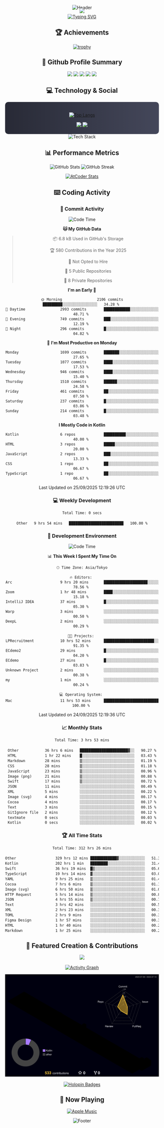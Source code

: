 <div align="center">
  
![Header](https://capsule-render.vercel.app/api?type=waving&color=gradient&customColorList=12&height=300&section=header&text=Welcome%20to%20Batapii's%20Universe&fontSize=50&animation=fadeIn&fontAlignY=40&desc=Android%20Developer%20|%20Kotlin%20LOVE%20)

<div style="margin-top: -20px;">
  <img src="https://readme-typing-svg.herokuapp.com/?lines=Crafting+Android+Experiences;Building+Tomorrow's+Apps+Today;Always+Learning,+Always+Growing&font=Fira%20Code&center=true&width=440&height=45&color=f75c7e&vCenter=true&size=22&pause=1000">
</div>

<a href="https://git.io/typing-svg">
  <img src="https://readme-typing-svg.demolab.com?font=Fira+Code&weight=600&size=28&duration=4000&pause=1000&center=true&vCenter=true&width=800&lines=Hey+there!+I'm+Batapii+%F0%9F%91%8B;Android+Developer+from+Japan+%F0%9F%87%AF%F0%9F%87%B5" alt="Typing SVG" />
</a>

## 🏆 Achievements

[![trophy](https://github-profile-trophy.vercel.app/?username=batapii&theme=onestar&no-frame=true&no-bg=true&column=8&rank=SECRET,SSS,SS,S,AAA,AA,A,B,C,?&margin-w=10&margin-h=10)](https://github.com/ryo-ma/github-profile-trophy)

## 🎯 Github Profile Summary

<div align="center">
  <img src="http://github-profile-summary-cards.vercel.app/api/cards/profile-details?username=batapii&theme=radical" />
  <img src="http://github-profile-summary-cards.vercel.app/api/cards/repos-per-language?username=batapii&theme=radical" />
  <img src="http://github-profile-summary-cards.vercel.app/api/cards/most-commit-language?username=batapii&theme=radical" />
  <img src="http://github-profile-summary-cards.vercel.app/api/cards/stats?username=batapii&theme=radical" />
  <img src="http://github-profile-summary-cards.vercel.app/api/cards/productive-time?username=batapii&theme=radical" />
</div>

## 💻 Technology & Social

<div align="center" style="background: linear-gradient(to right, #282A36, #44475A); padding: 20px; border-radius: 10px;">

[![Top Langs](https://github-readme-stats.vercel.app/api/top-langs/?username=batapii
)](https://github.com/anuraghazra/github-readme-stats)

<div style="margin-top: 15px">
<a href="https://github.com/batapii"><img src="https://img.shields.io/github/followers/batapii?style=for-the-badge&logo=github&label=Follow&color=ff6e96&labelColor=282A36"/></a>
<a href="https://twitter.com/batapii3939"><img src="https://img.shields.io/twitter/follow/batapii?style=for-the-badge&logo=twitter&color=1DA1F2&labelColor=282A36&label= Twitter"/></a>
</div>

</div>

<div align="center">
<img src="https://github-readme-tech-stack.vercel.app/api/cards?title=Tech+Stack&align=center&titleAlign=center&fontSize=20&lineHeight=10&lineCount=4&theme=github_dark&width=800&bg=%230D1117&badge=%23161B22&border=%2321262D&titleColor=%2358A6FF&line1=kotlin%2Ckotlin%2C0095D5%3Bandroid%2Candroid%2C00ff00%3Bjetpackcompose%2Cjetpack%2C4285F4%3B&line2=swift%2Cswift%2CFA7343%3Bfirebase%2Cfirebase%2CFFCA28%3Bgithub%2Cgithub%2C181717%3B&line3=typescript%2Ctypescript%2C3178C6%3Bgraphql%2Cgraphql%2CE10098%3Bsupabase%2Csupabase%2C3FCF8E%3B&line4=gradle%2Cgradle%2C02303A%3Bgitkraken%2Cgitkraken%2C179287%3Bpostman%2Cpostman%2CFF6C37%3B" alt="Tech Stack" />
</div>



## 📊 Performance Metrics

<div align="center">

![GitHub Stats](https://github-readme-stats.vercel.app/api?username=batapii&show_icons=true&theme=radical&hide_border=true&bg_color=0D1117)
![GitHub Streak](https://github-readme-streak-stats.herokuapp.com/?user=batapii&theme=radical&hide_border=true&background=0D1117)

[![AtCoder Stats](https://atcoder-readme-stats.vercel.app/stats/batapii3939?theme=dark&show_history=5&width=495)](https://github.com/iwbc-mzk/atcoder-readme-stats)

</div>

## ⌨️ Coding Activity

### 🌟 Commit Activity
<!--START_SECTION:commit-stats-->
![Code Time](http://img.shields.io/badge/Code%20Time-645%20hrs%2059%20mins-blue)

**🐱 My GitHub Data** 

> 📦 6.8 kB Used in GitHub's Storage 
 > 
> 🏆 580 Contributions in the Year 2025
 > 
> 🚫 Not Opted to Hire
 > 
> 📜 5 Public Repositories 
 > 
> 🔑 8 Private Repositories 
 > 
**I'm an Early 🐤** 

```text
🌞 Morning                2106 commits        █████████░░░░░░░░░░░░░░░░   34.28 % 
🌆 Daytime                2993 commits        ████████████░░░░░░░░░░░░░   48.71 % 
🌃 Evening                749 commits         ███░░░░░░░░░░░░░░░░░░░░░░   12.19 % 
🌙 Night                  296 commits         █░░░░░░░░░░░░░░░░░░░░░░░░   04.82 % 
```
📅 **I'm Most Productive on Monday** 

```text
Monday                   1699 commits        ███████░░░░░░░░░░░░░░░░░░   27.65 % 
Tuesday                  1077 commits        ████░░░░░░░░░░░░░░░░░░░░░   17.53 % 
Wednesday                946 commits         ████░░░░░░░░░░░░░░░░░░░░░   15.40 % 
Thursday                 1510 commits        ██████░░░░░░░░░░░░░░░░░░░   24.58 % 
Friday                   461 commits         ██░░░░░░░░░░░░░░░░░░░░░░░   07.50 % 
Saturday                 237 commits         █░░░░░░░░░░░░░░░░░░░░░░░░   03.86 % 
Sunday                   214 commits         █░░░░░░░░░░░░░░░░░░░░░░░░   03.48 % 
```


**I Mostly Code in Kotlin** 

```text
Kotlin                   6 repos             ██████████░░░░░░░░░░░░░░░   40.00 % 
HTML                     3 repos             █████░░░░░░░░░░░░░░░░░░░░   20.00 % 
JavaScript               2 repos             ███░░░░░░░░░░░░░░░░░░░░░░   13.33 % 
CSS                      1 repo              ██░░░░░░░░░░░░░░░░░░░░░░░   06.67 % 
TypeScript               1 repo              ██░░░░░░░░░░░░░░░░░░░░░░░   06.67 % 
```




 Last Updated on 25/09/2025 12:19:26 UTC
<!--END_SECTION:commit-stats-->

### 💻 Weekly Development
<!--START_SECTION:wakatime-->

```txt
Total Time: 0 secs

Other   9 hrs 54 mins   █████████████████████████   100.00 %
```

<!--END_SECTION:wakatime-->

### 🔨 Development Environment
<!--START_SECTION:dev-stats-->
![Code Time](http://img.shields.io/badge/Code%20Time-641%20hrs%2057%20mins-blue)

📊 **This Week I Spent My Time On** 

```text
🕑︎ Time Zone: Asia/Tokyo

🔥 Editors: 
Arc                      9 hrs 20 mins       ████████████████████░░░░░   78.56 % 
Zoom                     1 hr 48 mins        ████░░░░░░░░░░░░░░░░░░░░░   15.18 % 
IntelliJ IDEA            37 mins             █░░░░░░░░░░░░░░░░░░░░░░░░   05.30 % 
Warp                     3 mins              ░░░░░░░░░░░░░░░░░░░░░░░░░   00.50 % 
DeepL                    2 mins              ░░░░░░░░░░░░░░░░░░░░░░░░░   00.29 % 

🐱‍💻 Projects: 
LPRecruitment            10 hrs 52 mins      ███████████████████████░░   91.35 % 
ECdemo2                  29 mins             █░░░░░░░░░░░░░░░░░░░░░░░░   04.20 % 
ECdemo                   27 mins             █░░░░░░░░░░░░░░░░░░░░░░░░   03.83 % 
Unknown Project          2 mins              ░░░░░░░░░░░░░░░░░░░░░░░░░   00.38 % 
my                       1 min               ░░░░░░░░░░░░░░░░░░░░░░░░░   00.24 % 

💻 Operating System: 
Mac                      11 hrs 53 mins      █████████████████████████   100.00 % 
```


 Last Updated on 24/09/2025 12:19:36 UTC
<!--END_SECTION:dev-stats-->

### 📈 Monthly Stats
<!--START_SECTION:wakamonth-->

```txt
Total Time: 3 hrs 53 mins

Other            36 hrs 6 mins   ██████████████████████▓░░   90.27 %
HTML             1 hr 22 mins    █░░░░░░░░░░░░░░░░░░░░░░░░   03.43 %
Markdown         28 mins         ▒░░░░░░░░░░░░░░░░░░░░░░░░   01.19 %
CSS              28 mins         ▒░░░░░░░░░░░░░░░░░░░░░░░░   01.18 %
JavaScript       23 mins         ▒░░░░░░░░░░░░░░░░░░░░░░░░   00.96 %
Image (png)      21 mins         ▒░░░░░░░░░░░░░░░░░░░░░░░░   00.88 %
Swift            17 mins         ▒░░░░░░░░░░░░░░░░░░░░░░░░   00.72 %
JSON             11 mins         ░░░░░░░░░░░░░░░░░░░░░░░░░   00.49 %
XML              5 mins          ░░░░░░░░░░░░░░░░░░░░░░░░░   00.22 %
Image (svg)      4 mins          ░░░░░░░░░░░░░░░░░░░░░░░░░   00.17 %
Cocoa            4 mins          ░░░░░░░░░░░░░░░░░░░░░░░░░   00.17 %
Text             3 mins          ░░░░░░░░░░░░░░░░░░░░░░░░░   00.15 %
GitIgnore file   2 mins          ░░░░░░░░░░░░░░░░░░░░░░░░░   00.12 %
textmate         0 secs          ░░░░░░░░░░░░░░░░░░░░░░░░░   00.03 %
Kotlin           0 secs          ░░░░░░░░░░░░░░░░░░░░░░░░░   00.02 %
```

<!--END_SECTION:wakamonth-->

### 🏆 All Time Stats
<!--START_SECTION:wakaalltime-->

```txt
Total Time: 312 hrs 26 mins

Other                  329 hrs 12 mins ████████████▓░░░░░░░░░░░░   51.31 %
Kotlin                 202 hrs 1 min   ████████░░░░░░░░░░░░░░░░░   31.49 %
Swift                  36 hrs 19 mins  █▒░░░░░░░░░░░░░░░░░░░░░░░   05.66 %
TypeScript             19 hrs 14 mins  ▓░░░░░░░░░░░░░░░░░░░░░░░░   03.00 %
YAML                   9 hrs 25 mins   ▒░░░░░░░░░░░░░░░░░░░░░░░░   01.47 %
Cocoa                  7 hrs 6 mins    ▒░░░░░░░░░░░░░░░░░░░░░░░░   01.11 %
Image (svg)            6 hrs 50 mins   ▒░░░░░░░░░░░░░░░░░░░░░░░░   01.07 %
HTTP Request           5 hrs 14 mins   ▒░░░░░░░░░░░░░░░░░░░░░░░░   00.82 %
JSON                   4 hrs 55 mins   ▒░░░░░░░░░░░░░░░░░░░░░░░░   00.77 %
Text                   3 hrs 42 mins   ░░░░░░░░░░░░░░░░░░░░░░░░░   00.58 %
XML                    2 hrs 23 mins   ░░░░░░░░░░░░░░░░░░░░░░░░░   00.37 %
TOML                   2 hrs 9 mins    ░░░░░░░░░░░░░░░░░░░░░░░░░   00.34 %
Figma Design           1 hr 57 mins    ░░░░░░░░░░░░░░░░░░░░░░░░░   00.31 %
HTML                   1 hr 40 mins    ░░░░░░░░░░░░░░░░░░░░░░░░░   00.26 %
Markdown               1 hr 25 mins    ░░░░░░░░░░░░░░░░░░░░░░░░░   00.22 %
```

<!--END_SECTION:wakaalltime-->


## 🌟 Featured Creation & Contributions

<div align="center">
  <a href="https://github.com/batapii/ToDoSNS">
    <img src="https://github-readme-stats.vercel.app/api/pin/?username=batapii&repo=ToDoSNS&theme=radical&hide_border=true&bg_color=0D1117" />
  </a>

[![Activity Graph](https://github-readme-activity-graph.vercel.app/graph?username=batapii&custom_title=Contribution%20Graph&hide_border=true&theme=radical&bg_color=0D1117)](https://github.com/ashutosh00710/github-readme-activity-graph)

![3D Contrib](./profile-3d-contrib/profile-night-rainbow.svg)

[![Holopin Badges](https://holopin.me/batapii)](https://holopin.io/@batapii)

</div>

## 🎵 Now Playing

<div align="center">
  
[![Apple Music](https://music-profile.rayriffy.com/theme/dark.svg?uid=001005.6598667d2ffd4a10a4f429edd0ba24c4.1156)](https://github.com/rayriffy/apple-music-github-profile)

</div>

![Footer](https://capsule-render.vercel.app/api?type=waving&color=gradient&customColorList=12&height=100&section=footer)

</div>
